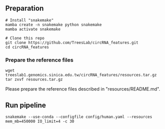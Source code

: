 ## Preparation
```
# Install "snakemake"
mamba create -n snakemake python snakemake
mamba activate snakemake

# Clone this repo
git clone https://github.com/TreesLab/circRNA_features.git
cd circRNA_features
```

### Prepare the reference files
```
wget treeslab1.genomics.sinica.edu.tw/circRNA_features/resources.tar.gz
tar zxvf resources.tar.gz
```
Please prepare the reference files described in "resources/README.md".


## Run pipeline
```
snakemake --use-conda --configfile config/human.yaml --resources mem_mb=450000 IO_limit=4 -c 30
```
